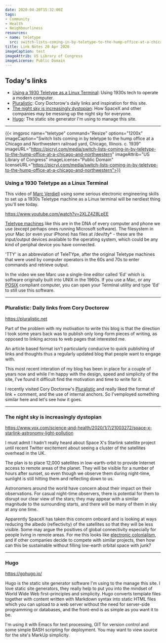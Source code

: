 ```yaml
---
date: 2020-04-20T15:32:00Z
tags:
- Community
- Health
- Neighbourliness
resources:
- name: teletype
  src: switch-lists-coming-in-by-teletype-to-the-hump-office-at-a-chicago-and-northwestern.jpg
title: Link Notes 20 Apr 2020
imageCaption: test
imageAttrib: US Library of Congress
imageLicense: Public Domain
---
```


## Today's links

* [Using a 1930 Teletype as a Linux Terminal](/blog/links/2020/04/20#using-a-1930-teletype-as-a-linux-terminal): Using 1930s tech to operate a modern computer.
* [Pluralistic](/blog/links/2020/04/20#pluralistic-daily-links-from-cory-doctorow): Cory Doctorow's daily links and inspiration for this site.
* [The night sky is increasingly dystopian](/blog/links/2020/04/20#the-night-sky-is-increasingly-distopian): How SpaceX and other companies may be messing up the night sky for everyone.
* [Hugo](/blog/links/2020/04/20#hugo): The static site generator I'm using to manage this site.

<!--more-->

---

{{< imgproc name="teletype"
    command="Resize"
    options="1200x"
    imageCaption="Switch lists coming in by teletype to the hump office at a Chicago and Northwestern railroad yard, Chicago, Illinois. c. 1939" imageURL="https://picryl.com/media/switch-lists-coming-in-by-teletype-to-the-hump-office-at-a-chicago-and-northwestern"
    imageAttrib="US Library of Congress"
    imageLicense="Public Domain"
    licenseURL="https://picryl.com/media/switch-lists-coming-in-by-teletype-to-the-hump-office-at-a-chicago-and-northwestern">}}

### Using a 1930 Teletype as a Linux Terminal

This video of [Marc Verdiell](https://www.curiousmarc.com/about) using some serious electronic engineering skills to set up a 1930s Teletype machine as a Linux terminal will be nerdiest thing you'll see today.

https://www.youtube.com/watch?v=2XLZ4Z8LpEE

[Teletype machines](https://en.wikipedia.org/wiki/Teleprinter) like this are in the DNA of every computer and phone we use (except perhaps ones running Microsoft software). The filesystem in your Mac (or even your iPhone) has files at /dev/tty* - these are the input/output devices available to the operating system, which could be any kind of periphal device you have connected.

'TTY' is an abbreviation of TeleTYpe, after the original Teletype machines that were used by computer operators in the 60s and 70s to enter commands and retrieve output.

In the video we see Marc use a single-line editor called 'Ed' which is software originally built into UNIX in the 1960s. If you use a Mac, or any [POSIX](https://en.wikipedia.org/wiki/POSIX) compliant computer, you can open your Terminal utility and type 'Ed' to still use this software.

---

### Pluralistic: Daily links from Cory Doctorow

https://pluralistic.net

Part of the problem with my motivation to write this blog is that the direction I took some years back was to publish only long-form pieces of writing, as opposed to linking across to web pages that interested me.

An article based format isn't particularly conducive to quick publishing of links and thoughts thus a regularly updated blog that people want to engage with.

This most recent interation of my blog has been in place for a couple of years now and while I'm happy with the design, speed and simplicity of the site,  I've found it difficult find the motivation and time to write for it.

I recently visited Cory Doctorow's [Pluralistic](https://pluralistic.net) and really liked the format of link + comment, and the use of internal anchors. So I'vemployed something similar here and let's see how it goes.

---

### The night sky is increasingly dystopian

https://www.vox.com/science-and-health/2020/1/7/21003272/space-x-starlink-astronomy-light-pollution

I must admit I hadn't really heard about Space X's Starlink satellite project until recent Twitter excitement about seeing a cluster of the satellites overhead in the UK.

The plan is to place 12,000 satellites in low-earth-orbit to provide Internet access to remote areas of the planet. They will be visible for a number of hours after sunset, so even though we observe them during night-time, sunlight is still hitting them and reflecting down to us.

Astronomers around the world have concern about their impact on their observations. For casual night-time observers, there is potential for them to disrupt our clear view of the stars; they may appear with a similar magnitude to the surrounding starts, and there will be many of them in sky at any one time.

Apparently SpaceX has taken this concern onboard and is looking at ways reducing the albedo (reflectivity) of the satellites so that they will be less visible. Some may argue the positives of global connectivity especially for people living in remote areas. For me this looks like [electronic colonialism](https://en.wikipedia.org/wiki/Electronic_colonialism), and if other companies decide to compete with similar projects, then how can this be sustainable without filling low-earth orbital space with junk?

---

### Hugo

https://gohugo.io/

Hugo is the static site generator software I'm using to the manage this site. I love static site generators, they really help to put you into the mindset of World Wide Web first-principles and simplicity. Hugo converts template files together with content written with Markdown syntax into static HTML files which you can upload to a web server without the need for server-side programming or databases, and the front-end is as simple as you want it to be.

I'm using it with Emacs for text processing, GIT for version control and some simple BASH scripting for deployment. You may want to view source for the site's MarkUp simplicity.
